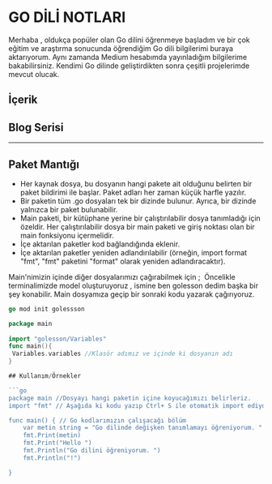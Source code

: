 # GO DİLİ NOTLARI

Merhaba , oldukça popüler olan Go dilini öğrenmeye başladım ve bir çok eğitim ve araştırma sonucunda öğrendiğim Go dili bilgilerimi buraya aktarıyorum.  Aynı zamanda Medium hesabımda yayınladığım bilgilerime bakabilirsiniz.
Kendimi Go dilinde geliştirdikten sonra çeşitli projelerimde mevcut olucak. 


## İçerik

## Blog Serisi


---
  
## Paket Mantığı
- Her kaynak dosya, bu dosyanın hangi pakete ait olduğunu belirten bir paket bildirimi ile başlar. Paket adları her zaman küçük harfle yazılır.
- Bir paketin tüm .go dosyaları tek bir dizinde bulunur. Ayrıca, bir dizinde yalnızca bir paket bulunabilir.
- Main paketi, bir kütüphane yerine bir çalıştırılabilir dosya tanımladığı için özeldir. Her çalıştırılabilir dosya bir main paketi ve giriş noktası olan bir main fonksiyonu içermelidir.
- İçe aktarılan paketler kod bağlandığında eklenir.
- İçe aktarılan paketler yeniden adlandırılabilir (örneğin, import format "fmt", "fmt" paketini "format" olarak yeniden adlandıracaktır).

Main'nimizin içinde diğer dosyalarımızı çağırabilmek için ; 
Öncelikle terminalimizde model oluşturuyoruz , ismine ben golesson dedim başka bir şey konabilir. Main dosyamıza geçip bir sonraki kodu yazarak çağırıyoruz.

```go
go mod init golessson 

package main 
 
import "golesson/Variables" 
func main(){
 Variables.variables //Klasör adımız ve içinde ki dosyanın adı 
}

## Kullanım/Örnekler

```go
package main //Dosyayı hangi paketin içine koyucağımızı belirleriz.
import "fmt" // Aşağıda ki kodu yazıp Ctrl+ S ile otomatik import ediyor.

func main() { // Go kodlarımızın çalışacağı bölüm
	var metin string = "Go dilinde değişken tanımlamayı öğreniyorum. " //Değişken tanımlamak için var deyimi kullanılır. Hemen sonrasında değişkenin adı ve türü belirtilir.
	fmt.Print(metin)                                                   //Değişkenimizi yazdırıyoruz.
	fmt.Print("Hello ")                                                //Ekrana yazdırma
	fmt.Println("Go dilini öğreniyorum. ")                             //Çıktının alt alta yazdığını görüyoruz .Nedeni ise Println 'de ki ln 'den kaynaklıdır. Line demektir ve bu komut ile alt alta çıktı sağlar.
	fmt.Println("!")

}